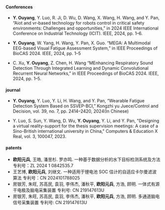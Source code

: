 

#### Conferences
- <strong>Y. Ouyang</strong>, Y. Luo, R. Ji, D. Wu, D. Wang, X. Wang, H. Wang, and Y. Pan, “Aiot and vr-based technology for robots control in critical safety environments: Challenges and opportunities,” in 2024 IEEE International Conference on Industrial Technology (ICIT). IEEE, 2024, pp. 1–6.

- <strong>Y. Ouyang</strong>, W. Yang, H. Wang, Y. Pan, X. Guo. “MEGA: A Multimodal EEG-based Visual Fatigue Assessment System,” in IEEE Proceedings of BioCAS 2024. IEEE, 2024, pp. 1–5

- C. Xu, <strong>Y. Ouyang</strong>, Z. Chen, H. Wang “MEnhancing Respiratory Sound Detection Through Integrated Learning and Dynamic Convolutional Recurrent Neural Networks,” in IEEE Proceedings of BioCAS 2024. IEEE, 2024, pp. 1–5.

#### journal

- <strong>Y. Ouyang</strong>, Y. Luo, Y. Li, H. Wang, and Y. Pan, “Wearable Fatigue Detection System Based on SSVEP-BCI,” Kongzhi yu Juece/Control and Decision, vol. 39, no. 7, pp. 2414–2420, 2024(In Chinese)

- Y. Luo, S. Sun, Y. Wang, D. Wu, <strong>Y. Ouyang</strong>, Y. Li, and Y. Pan, "Designing a virtual reality-support for the thesis supervision meetings: A case of a Sino-British international university in China," Computers & Education X Real, vol. 3, 100047, 2023. 


#### patents

- <strong>欧阳元兵</strong>, 王皓, 潘昱杉. 罗亦鸣. 一种基于数据分析的水下目标检测系统及方法 专利号：ZL 2024 1 0842535.7
- 王艺博, <strong>欧阳元兵</strong>, 刘继文. 一种适用于锂电池 SOC 估计的自适应卡尔曼滤波算法 专利号：CN 2024101788025
- 房银芳, 朱旺, 苏高民, 袁羽, 李伟杰, 潘秋平, <strong>欧阳元兵</strong>, 方浩, 顾明. 一体式有源干电极及脑电采集装置 专利号: CN 219147613U
- 房银芳, 朱旺, 苏高民, 袁羽, 李伟杰, 潘秋平, <strong>欧阳元兵</strong>, 方浩, 顾明. 多通道脑电信号采集装置 专利号: CN 219147613U
